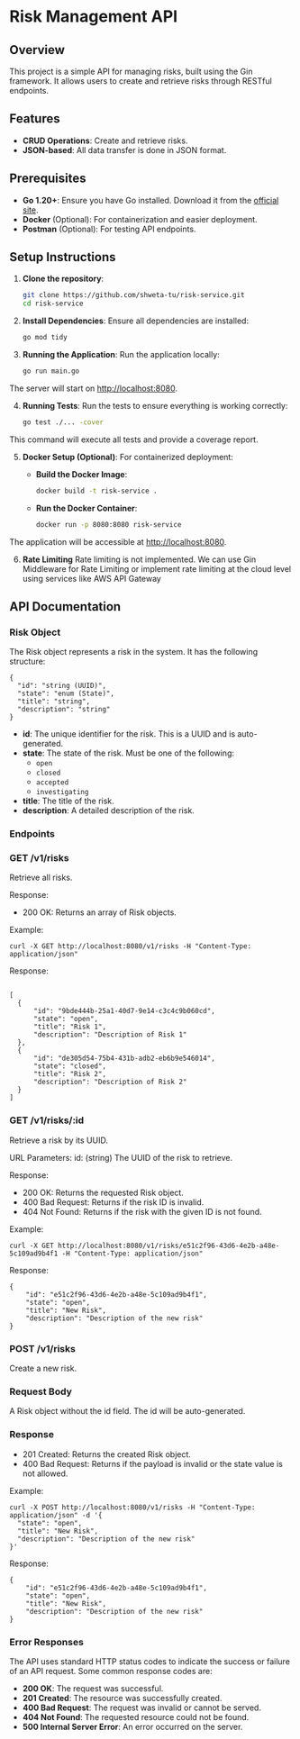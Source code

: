 # Risk Management API

## Overview

This project is a simple API for managing risks, built using the Gin framework. It allows users to create and retrieve  risks through RESTful endpoints.

## Features

- **CRUD Operations**: Create and retrieve risks.
- **JSON-based**: All data transfer is done in JSON format.

## Prerequisites

- **Go 1.20+**: Ensure you have Go installed. Download it from the [official site](https://golang.org/dl/).
- **Docker** (Optional): For containerization and easier deployment.
- **Postman** (Optional): For testing API endpoints.

## Setup Instructions

1. **Clone the repository**:

   ```bash
   git clone https://github.com/shweta-tu/risk-service.git
   cd risk-service

2. **Install Dependencies**:
Ensure all dependencies are installed:

    ```bash
    go mod tidy

3. **Running the Application**:
Run the application locally:

    ```bash
    go run main.go

The server will start on <http://localhost:8080>.

4. **Running Tests**:
Run the tests to ensure everything is working correctly:

    ```bash
    go test ./... -cover

This command will execute all tests and provide a coverage report.

5. **Docker Setup (Optional)**:
   For containerized deployment:

   - **Build the Docker Image**:

     ```bash
     docker build -t risk-service .

   - **Run the Docker Container**:

     ```bash
     docker run -p 8080:8080 risk-service

The application will be accessible at <http://localhost:8080>.

6. **Rate Limiting**
Rate limiting is not implemented. We can use Gin Middleware for Rate Limiting or implement rate limiting at the cloud level using services like AWS API Gateway

## API Documentation

### Risk Object

The Risk object represents a risk in the system. It has the following structure:

```
{
  "id": "string (UUID)",
  "state": "enum (State)",
  "title": "string",
  "description": "string"
}
```

- **id**: The unique identifier for the risk. This is a UUID and is auto-generated.
- **state**: The state of the risk. Must be one of the following:
  - `open`
  - `closed`
  - `accepted`
  - `investigating`
- **title**: The title of the risk.
- **description**: A detailed description of the risk.

### Endpoints

### GET /v1/risks

Retrieve all risks.

Response:

- 200 OK: Returns an array of Risk objects.

Example:

  ```
  curl -X GET http://localhost:8080/v1/risks -H "Content-Type: application/json"
  ```

Response:

  ```

  [
    {
        "id": "9bde444b-25a1-40d7-9e14-c3c4c9b060cd",
        "state": "open",
        "title": "Risk 1",
        "description": "Description of Risk 1"
    },
    {
        "id": "de305d54-75b4-431b-adb2-eb6b9e546014",
        "state": "closed",
        "title": "Risk 2",
        "description": "Description of Risk 2"
    }
]
```

### GET /v1/risks/:id

Retrieve a risk by its UUID.

URL Parameters:
id: (string) The UUID of the risk to retrieve.

Response:

- 200 OK: Returns the requested Risk object.
- 400 Bad Request: Returns if the risk ID is invalid.
- 404 Not Found: Returns if the risk with the given ID is not found.

Example:

  ```
  curl -X GET http://localhost:8080/v1/risks/e51c2f96-43d6-4e2b-a48e-5c109ad9b4f1 -H "Content-Type: application/json"
  ```

Response:

  ```
  {
      "id": "e51c2f96-43d6-4e2b-a48e-5c109ad9b4f1",
      "state": "open",
      "title": "New Risk",
      "description": "Description of the new risk"
  }
  ```

### POST /v1/risks

Create a new risk.

### Request Body

A Risk object without the id field. The id will be auto-generated.

### Response

- 201 Created: Returns the created Risk object.
- 400 Bad Request: Returns if the payload is invalid or the state value is not allowed.

Example:

  ```
  curl -X POST http://localhost:8080/v1/risks -H "Content-Type: application/json" -d '{
    "state": "open",
    "title": "New Risk",
    "description": "Description of the new risk"
  }'
  ```

Response:

  ```
  {
      "id": "e51c2f96-43d6-4e2b-a48e-5c109ad9b4f1",
      "state": "open",
      "title": "New Risk",
      "description": "Description of the new risk"
  }
  ```

### Error Responses

The API uses standard HTTP status codes to indicate the success or failure of an API request. Some common response codes are:

- **200 OK**: The request was successful.
- **201 Created**: The resource was successfully created.
- **400 Bad Request**: The request was invalid or cannot be served.
- **404 Not Found**: The requested resource could not be found.
- **500 Internal Server Error**: An error occurred on the server.
